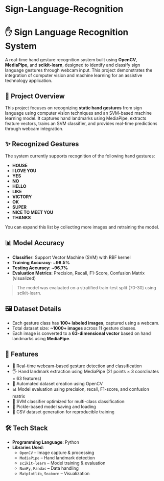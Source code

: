 # Sign-Language-Recognition
# ✋ Sign Language Recognition System

A real-time hand gesture recognition system built using **OpenCV**, **MediaPipe**, and **scikit-learn**, designed to identify and classify sign language gestures through webcam input. This project demonstrates the integration of computer vision and machine learning for an assistive technology application.

## 🚀 Project Overview

This project focuses on recognizing **static hand gestures** from sign language using computer vision techniques and an SVM-based machine learning model. It captures hand landmarks using MediaPipe, extracts feature vectors, trains an SVM classifier, and provides real-time predictions through webcam integration.

## ✨ Recognized Gestures

The system currently supports recognition of the following hand gestures:
- **HOUSE**   
- **I LOVE YOU**  
- **YES**
- **NO**  
- **HELLO**
- **LIKE**
- **VICTORY**
- **OK**
- **SUPER**
- **NICE TO MEET YOU**
- **THANKS**

You can expand this list by collecting more images and retraining the model.

## 📊 Model Accuracy

- **Classifier**: Support Vector Machine (SVM) with RBF kernel  
- **Training Accuracy**: ~**98.5%**  
- **Testing Accuracy**: ~**96.7%**  
- **Evaluation Metrics**: Precision, Recall, F1-Score, Confusion Matrix (visualized)

> The model was evaluated on a stratified train-test split (70-30) using scikit-learn.

## 🖼️ Dataset Details

- Each gesture class has **100+ labeled images**, captured using a webcam.  
- Total dataset size: **~1000+ images** across 11 gesture classes.  
- Each image is converted to a **63-dimensional vector** based on hand landmarks using **MediaPipe**.

## 🔧 Features

- 🎥 Real-time webcam-based gesture detection and classification  
- 🖐️ Hand landmark extraction using MediaPipe (21 points × 3 coordinates = 63 features)  
- 📸 Automated dataset creation using OpenCV  
- 📊 Model evaluation using precision, recall, F1-score, and confusion matrix  
- 🧠 SVM classifier optimized for multi-class classification  
- 💾 Pickle-based model saving and loading  
- 📂 CSV dataset generation for reproducible training

## 🛠️ Tech Stack

- **Programming Language**: Python  
- **Libraries Used**:
  - `OpenCV` – Image capture & processing  
  - `MediaPipe` – Hand landmark detection  
  - `scikit-learn` – Model training & evaluation  
  - `NumPy`, `Pandas` – Data handling  
  - `Matplotlib`, `Seaborn` – Visualization


